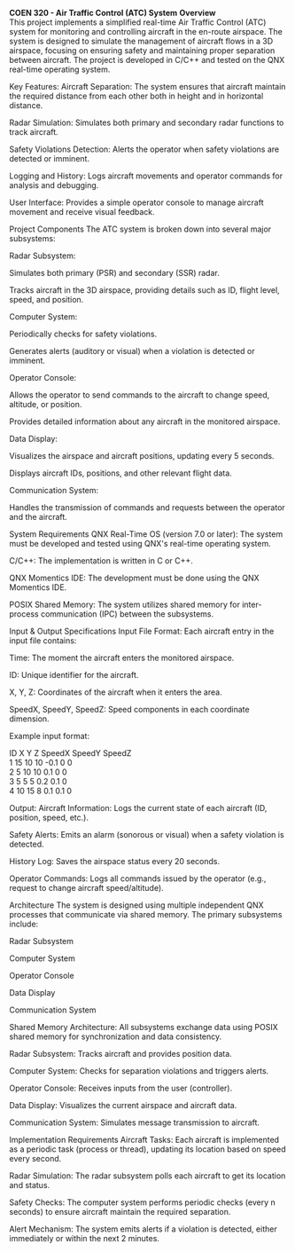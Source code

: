 **COEN 320 - Air Traffic Control (ATC) System**
**Overview** <br/>
This project implements a simplified real-time Air Traffic Control (ATC) system for monitoring and controlling aircraft in the en-route airspace. The system is designed to simulate the management of aircraft flows in a 3D airspace, focusing on ensuring safety and maintaining proper separation between aircraft. The project is developed in C/C++ and tested on the QNX real-time operating system.

Key Features:
Aircraft Separation: The system ensures that aircraft maintain the required distance from each other both in height and in horizontal distance.

Radar Simulation: Simulates both primary and secondary radar functions to track aircraft.

Safety Violations Detection: Alerts the operator when safety violations are detected or imminent.

Logging and History: Logs aircraft movements and operator commands for analysis and debugging.

User Interface: Provides a simple operator console to manage aircraft movement and receive visual feedback.

Project Components
The ATC system is broken down into several major subsystems:

Radar Subsystem:

Simulates both primary (PSR) and secondary (SSR) radar.

Tracks aircraft in the 3D airspace, providing details such as ID, flight level, speed, and position.

Computer System:

Periodically checks for safety violations.

Generates alerts (auditory or visual) when a violation is detected or imminent.

Operator Console:

Allows the operator to send commands to the aircraft to change speed, altitude, or position.

Provides detailed information about any aircraft in the monitored airspace.

Data Display:

Visualizes the airspace and aircraft positions, updating every 5 seconds.

Displays aircraft IDs, positions, and other relevant flight data.

Communication System:

Handles the transmission of commands and requests between the operator and the aircraft.

System Requirements
QNX Real-Time OS (version 7.0 or later): The system must be developed and tested using QNX's real-time operating system.

C/C++: The implementation is written in C or C++.

QNX Momentics IDE: The development must be done using the QNX Momentics IDE.

POSIX Shared Memory: The system utilizes shared memory for inter-process communication (IPC) between the subsystems.

Input & Output Specifications
Input File Format:
Each aircraft entry in the input file contains:

Time: The moment the aircraft enters the monitored airspace.

ID: Unique identifier for the aircraft.

X, Y, Z: Coordinates of the aircraft when it enters the area.

SpeedX, SpeedY, SpeedZ: Speed components in each coordinate dimension.

Example input format:

ID X Y Z SpeedX SpeedY SpeedZ <br/>
1 15 10 10  -0.1  0   0 <br/>
2 5  10 10  0.1  0   0 <br/>
3 5  5  5    0.2    0.1   0 <br/>
4 10 15 8    0.1    0.1   0 <br/>

Output:
Aircraft Information: Logs the current state of each aircraft (ID, position, speed, etc.).

Safety Alerts: Emits an alarm (sonorous or visual) when a safety violation is detected.

History Log: Saves the airspace status every 20 seconds.

Operator Commands: Logs all commands issued by the operator (e.g., request to change aircraft speed/altitude).

Architecture
The system is designed using multiple independent QNX processes that communicate via shared memory. The primary subsystems include:

Radar Subsystem

Computer System

Operator Console

Data Display

Communication System

Shared Memory Architecture:
All subsystems exchange data using POSIX shared memory for synchronization and data consistency.

Radar Subsystem: Tracks aircraft and provides position data.

Computer System: Checks for separation violations and triggers alerts.

Operator Console: Receives inputs from the user (controller).

Data Display: Visualizes the current airspace and aircraft data.

Communication System: Simulates message transmission to aircraft.

Implementation Requirements
Aircraft Tasks: Each aircraft is implemented as a periodic task (process or thread), updating its location based on speed every second.

Radar Simulation: The radar subsystem polls each aircraft to get its location and status.

Safety Checks: The computer system performs periodic checks (every n seconds) to ensure aircraft maintain the required separation.

Alert Mechanism: The system emits alerts if a violation is detected, either immediately or within the next 2 minutes.


